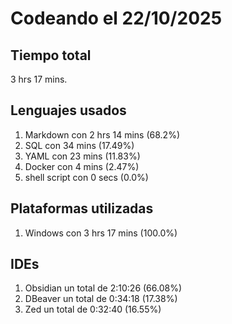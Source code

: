 # Codeando el 22/10/2025

## Tiempo total
3 hrs 17 mins.

## Lenguajes usados
1. Markdown con 2 hrs 14 mins (68.2%)
1. SQL con 34 mins (17.49%)
1. YAML con 23 mins (11.83%)
1. Docker con 4 mins (2.47%)
1. shell script con 0 secs (0.0%)

## Plataformas utilizadas
1. Windows con 3 hrs 17 mins (100.0%)

## IDEs
1. Obsidian un total de 2:10:26 (66.08%)
1. DBeaver un total de 0:34:18 (17.38%)
1. Zed un total de 0:32:40 (16.55%)

